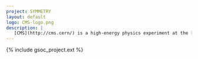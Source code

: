 ```yaml
---
project: SYMMETRY
layout: default
logo: CMS-logo.png
description: |
   [CMS](http://cms.cern/) is a high-energy physics experiment at the [Large Hadron Collider](http://home.web.cern.ch/topics/large-hadron-collider) (LHC) at [CERN](http://home.cern/).  It is a general-purpose detector that is designed to observe any new physics phenomena that the LHC might reveal. CMS acts as a giant, high-speed camera, taking 3D "photographs" of particle collisions from all directions up to 40 million times each second. The CMS collects few tens of Peta-Bytes of data each year and processes them through Worldwide LHC Computing Grid infrastructure around the globe.
---
```


{% include gsoc_project.ext %}
